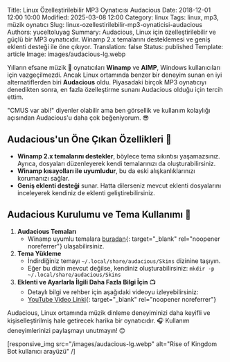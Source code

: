 Title: Linux Özelleştirilebilir MP3 Oynatıcısı Audacious
Date: 2018-12-01 12:00 10:00
Modified: 2025-03-08 12:00
Category: linux
Tags: linux, mp3, müzik oynatıcı
Slug: linux-ozellestirilebilir-mp3-oynaticisi-audacious
Authors: yuceltoluyag
Summary: Audacious, Linux için özelleştirilebilir ve güçlü bir MP3 oynatıcıdır. Winamp 2.x temalarını desteklemesi ve geniş eklenti desteği ile öne çıkıyor.
Translation: false
Status: published
Template: article
Image: images/audacious-lg.webp


Yılların efsane müzik  🎵 oynatıcıları **Winamp**  ve **AIMP**, Windows kullanıcıları için vazgeçilmezdi. Ancak Linux ortamında benzer bir deneyim sunan en iyi alternatiflerden biri **Audacious** oldu. Piyasadaki birçok MP3 oynatıcıyı denedikten sonra, en fazla özelleştirme sunanı Audacious olduğu için tercih ettim.

"CMUS var abi!" diyenler olabilir ama ben görsellik ve kullanım kolaylığı açısından Audacious'u daha çok beğeniyorum. 😎


## Audacious'un Öne Çıkan Özellikleri 🚀

- **Winamp 2.x temalarını destekler**, böylece tema sıkıntısı yaşamazsınız. Ayrıca, dosyaları düzenleyerek kendi temalarınızı da oluşturabilirsiniz.
- **Winamp kısayolları ile uyumludur**, bu da eski alışkanlıklarınızı korumanızı sağlar.
- **Geniş eklenti desteği** sunar. Hatta dilerseniz mevcut eklenti dosyalarını inceleyerek kendiniz de eklenti geliştirebilirsiniz.

## Audacious Kurulumu ve Tema Kullanımı 🎨

1. **Audacious Temaları**
   - Winamp uyumlu temalara [buradan](https://www.deviantart.com/customization/skins/media/winamp/classic/whats-hot/){: target="_blank" rel="noopener noreferrer"} ulaşabilirsiniz.
2. **Tema Yükleme**
   - İndirdiğiniz temayı `~/.local/share/audacious/Skins` dizinine taşıyın.
   - Eğer bu dizin mevcut değilse, kendiniz oluşturabilirsiniz:
     `mkdir -p ~/.local/share/audacious/Skins`
3. **Eklenti ve Ayarlarla İlgili Daha Fazla Bilgi İçin** 📺
   - Detaylı bilgi ve rehber için aşağıdaki videoyu izleyebilirsiniz:
   - [YouTube Video Linki](https://www.youtube.com/channel/UCJyK4D5BcoPXjV5T8N8-liA?view_as=subscriber){: target="_blank" rel="noopener noreferrer"}

Audacious, Linux ortamında müzik dinleme deneyiminizi daha keyifli ve kişiselleştirilmiş hale getirecek harika bir oynatıcıdır. 🎧 Kullanım deneyimlerinizi paylaşmayı unutmayın! 😊

[responsive_img src="/images/audacious-lg.webp" alt="Rise of Kingdom Bot kullanıcı arayüzü" /]
